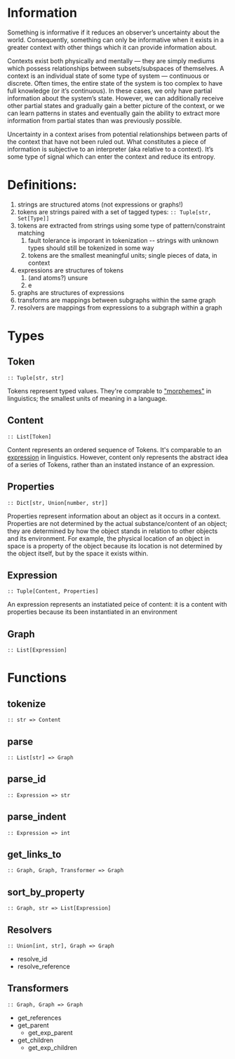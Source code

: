 
# Information

Something is informative if it reduces an observer’s uncertainty about the world. Consequently, something can only be informative when it exists in a greater context with other things which it can provide information about.

Contexts exist both physically and mentally — they are simply mediums which possess relationships between subsets/subspaces of themselves. A context is an individual state of some type of system — continuous or discrete. Often times, the entire state of the system is too complex to have full knowledge (or it’s continuous). In these cases, we only have partial information about the system’s state. However, we can additionally receive other partial states and gradually gain a better picture of the context, or we can learn patterns in states and eventually gain the ability to extract more information from partial states than was previously possible.

Uncertainty in a context arises from potential relationships between parts of the context that have not been ruled out. What constitutes a piece of information is subjective to an interpreter (aka relative to a context). It’s some type of signal which can enter the context and reduce its entropy.




# Definitions:
1. strings are structured atoms (not expressions or graphs!)
2. tokens are strings paired with a set of tagged types: `:: Tuple[str, Set[Type]]`
3. tokens are extracted from strings using some type of pattern/constraint matching
   1. fault tolerance is imporant in tokenization -- strings with unknown types should still be tokenized in some way
   2. tokens are the smallest meaningful units; single pieces of data, in context
4. expressions are structures of tokens
   1. (and atoms?) unsure
   2. e
5. graphs are structures of expressions
6. transforms are mappings between subgraphs within the same graph
7. resolvers are mappings from expressions to a subgraph within a graph




# Types

## Token
`:: Tuple[str, str]`

Tokens represent typed values. They're comprable to ["morphemes"](https://en.wikipedia.org/wiki/Morpheme) in linguistics; the smallest units of meaning in a language.

## Content
`:: List[Token]`

Content represents an ordered sequence of Tokens. It's comparable to an [expression](https://en.wikipedia.org/wiki/Sentence_(linguistics)) in linguistics. However, content only represents the abstract idea of a series of Tokens, rather than an instated instance of an expression.

## Properties
`:: Dict[str, Union[number, str]]`

Properties represent information about an object as it occurs in a context. Properties are not determined by the actual substance/content of an object; they are determined by how the object stands in relation to other objects and its environment. For example, the physical location of an object in space is a property of the object because its location is not determined by the object itself, but by the space it exists within.

## Expression
`:: Tuple[Content, Properties]`

An expression represents an instatiated peice of content: it is a content with properties because its been  instantiated in an environment

## Graph
`:: List[Expression]`

# Functions

## tokenize
`:: str => Content`

## parse
`:: List[str] => Graph`

## parse_id
`:: Expression => str`

## parse_indent
`:: Expression => int`

## get_links_to
`:: Graph, Graph, Transformer => Graph`

## sort_by_property
`:: Graph, str => List[Expression]`

## Resolvers
`:: Union[int, str], Graph => Graph`
- resolve_id
- resolve_reference

## Transformers
`:: Graph, Graph => Graph`
- get_references
- get_parent
    - get_exp_parent
- get_children
    - get_exp_children


